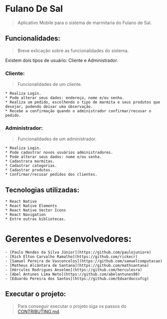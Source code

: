 # Fulano De Sal
> Aplicativo Mobile para o sistema de marmitaria do Fulano de Sal.

## Funcionalidades:
> Breve exlicação sobre as funcionalidades do sistema.

Existem dois tipos de usuário: Cliente e Administrador.

### Cliente:
> Funcionalidades de um cliente.

    * Realiza Login.
    * Pode alterar seus dados: endereço, nome e/ou senha.
    * Realiza um pedido, escolhendo o tipo de marmita e seus produtos que desejar, podendo deixar uma observação.
    * Recebe a confirmação quando o administrador confirmar/recusar o pedido.

### Administrador:
> Funcionalidades de um administrador.

    * Realiza Login.
    * Pode cadastrar novos usuários administradores.
    * Pode alterar seus dados: nome e/ou senha.
    * Cadastrara marmitas.
    * Cadastrar categorias.
    * Cadastrar produtos.
    * Confirmar/recusar pedidos dos clientes.

## Tecnologias utilizadas:

    * React Native
    * React Native Elements
    * React Native Vector Icons
    * React Navigation
    * Entre outras bibliotecas.

# Gerentes e Desenvolvedores:
    - [Paulo Mendes da Silva Júnior](https://github.com/paulojuniore)
    - [Rich Elton Carvalho Ramalho](https://github.com/rickecr)
    - [Samuel Pereira de Vasconcelos](https://github.com/samuelcomputacao)
    - [Matheus Alcântara de Santana](https://github.com/mathsantana)
    - [Hércules Rodrigues Anselmo](https://github.com/herculesra)
    - [Abel Antunes Lima Neto](https://github.com/abelantunes98)
    - [Eduardo Pereira dos Santos](https://github.com/Eduardoccufcg)

## Executar o projeto:
> Para conseguir executar o projeto siga os passos do [CONTRIBUTING.md](CONTRIBUTING.md).
